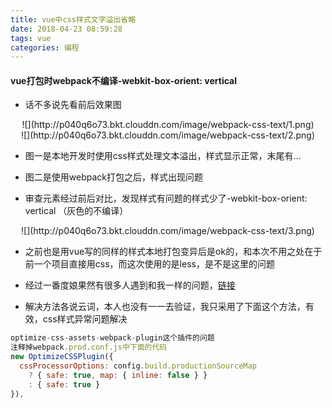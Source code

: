 ```yaml
---
title: vue中css样式文字溢出省略
date: 2018-04-23 08:59:28
tags: vue
categories: 编程
---
```

<h4>vue打包时webpack不编译-webkit-box-orient: vertical</h4>

<!-- more -->

- 话不多说先看前后效果图
<div align=center>
    ![](http://p040q6o73.bkt.clouddn.com/image/webpack-css-text/1.png)
</div>
<div align=center>
    ![](http://p040q6o73.bkt.clouddn.com/image/webpack-css-text/2.png)
</div>

- 图一是本地开发时使用css样式处理文本溢出，样式显示正常，末尾有...
- 图二是使用webpack打包之后，样式出现问题


- 审查元素经过前后对比，发现样式有问题的样式少了-webkit-box-orient: vertical （灰色的不编译）
<div align=center>
    ![](http://p040q6o73.bkt.clouddn.com/image/webpack-css-text/3.png)
</div>

- 之前也是用vue写的同样的样式本地打包变异后是ok的，和本次不用之处在于前一个项目直接用css，而这次使用的是less，是不是这里的问题

- 经过一番度娘果然有很多人遇到和我一样的问题，[链接](https://segmentfault.com/q/1010000009360389)

- 解决方法各说云词，本人也没有一一去验证，我只采用了下面这个方法，有效，css样式异常问题解决

```javascript
optimize-css-assets-webpack-plugin这个插件的问题
注释掉webpack.prod.conf.js中下面的代码
new OptimizeCSSPlugin({
  cssProcessorOptions: config.build.productionSourceMap
    ? { safe: true, map: { inline: false } }
    : { safe: true }
}),
```